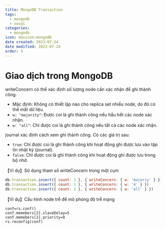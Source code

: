 ```yaml
---
title: MongoDB Transaction
tags:
  - mongodb
  - nosql
categories:
  - mongodb
icon: devicon:mongodb
date created: 2023-07-24
date modified: 2023-07-24
order: 5
---
```


# Giao dịch trong MongoDB

writeConcern có thể xác định số lượng node cần xác nhận để ghi thành công.

- Mặc định: Không có thiết lập nào cho replica set nhiều node, do đó có thể mất dữ liệu.
- `w: "majority"`: Được coi là ghi thành công nếu hầu hết các node xác nhận.
- `w: "all"`: Chỉ được coi là ghi thành công nếu tất cả các node xác nhận.

journal xác định cách xem ghi thành công. Có các giá trị sau:

- `true`: Chỉ được coi là ghi thành công khi hoạt động ghi được lưu vào tập tin nhật ký (journal).
- `false`: Chỉ được coi là ghi thành công khi hoạt động ghi được lưu trong bộ nhớ.

【Ví dụ】Sử dụng tham số writeConcern trong một cụm

```javascript
db.transaction.insert({ count: 1 }, { writeConcern: { w: 'majoriy' } })
db.transaction.insert({ count: 1 }, { writeConcern: { w: '4' } })
db.transaction.insert({ count: 1 }, { writeConcern: { w: 'all' } })
```

【Ví dụ】Cấu hình node trễ để mô phỏng độ trễ mạng

```
conf=rs.conf()
conf.memebers[2].slaveDelay=5
conf.memebers[2].priority=0
rs.reconfig(conf)
```
